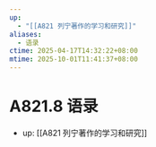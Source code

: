 ```yaml
---
up:
  - "[[A821 列宁著作的学习和研究]]"
aliases:
  - 语录
ctime: 2025-04-17T14:32:22+08:00
mtime: 2025-10-01T11:41:37+08:00
---
```


# A821.8 语录

- up: [[A821 列宁著作的学习和研究]]
